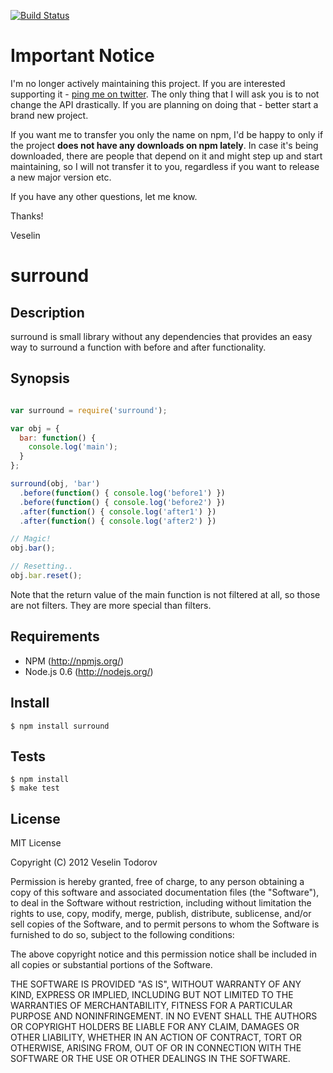 [![Build Status](https://secure.travis-ci.org/vesln/surround.png)](http://travis-ci.org/vesln/surround)

# Important Notice

I'm no longer actively maintaining this project. If you are interested supporting it - [ping me on twitter](https://twitter.com/vesln).
The only thing that I will ask you is to not change the API drastically. If you are planning on doing that - better start a brand new project.

If you want me to transfer you only the name on npm, I'd be happy to only if the project **does not have any downloads on npm lately**. In case it's being
downloaded, there are people that depend on it and might step up and start maintaining, so I will not transfer it to you, regardless if you want to release
a new major version etc.

If you have any other questions, let me know.

Thanks!

Veselin

# surround

## Description

surround is small library without any dependencies that provides an easy way to surround
a function with before and after functionality.
	
## Synopsis

```js

var surround = require('surround');

var obj = {
  bar: function() {
    console.log('main');
  }
};

surround(obj, 'bar')
  .before(function() { console.log('before1') })
  .before(function() { console.log('before2') })
  .after(function() { console.log('after1') })
  .after(function() { console.log('after2') })

// Magic!
obj.bar();

// Resetting..
obj.bar.reset();

```

Note that the return value of the main function is not filtered at all, so those are not filters.
They are more special than filters.

## Requirements

- NPM (http://npmjs.org/)
- Node.js 0.6 (http://nodejs.org/)

## Install

```
$ npm install surround
```

## Tests

```
$ npm install
$ make test
```

## License

MIT License

Copyright (C) 2012 Veselin Todorov

Permission is hereby granted, free of charge, to any person obtaining a copy of
this software and associated documentation files (the "Software"), to deal in
the Software without restriction, including without limitation the rights to
use, copy, modify, merge, publish, distribute, sublicense, and/or sell copies
of the Software, and to permit persons to whom the Software is furnished to do
so, subject to the following conditions:

The above copyright notice and this permission notice shall be included in all
copies or substantial portions of the Software.

THE SOFTWARE IS PROVIDED "AS IS", WITHOUT WARRANTY OF ANY KIND, EXPRESS OR
IMPLIED, INCLUDING BUT NOT LIMITED TO THE WARRANTIES OF MERCHANTABILITY,
FITNESS FOR A PARTICULAR PURPOSE AND NONINFRINGEMENT. IN NO EVENT SHALL THE
AUTHORS OR COPYRIGHT HOLDERS BE LIABLE FOR ANY CLAIM, DAMAGES OR OTHER
LIABILITY, WHETHER IN AN ACTION OF CONTRACT, TORT OR OTHERWISE, ARISING FROM,
OUT OF OR IN CONNECTION WITH THE SOFTWARE OR THE USE OR OTHER DEALINGS IN THE
SOFTWARE.
